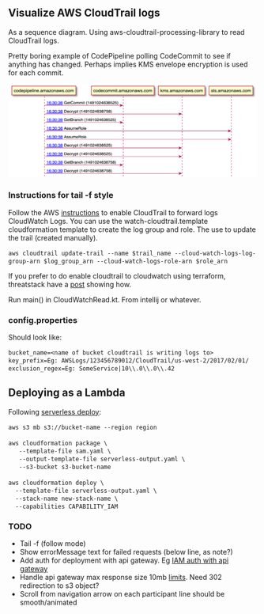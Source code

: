 ## Visualize AWS CloudTrail logs

As a sequence diagram. Using aws-cloudtrail-processing-library to read CloudTrail logs.

Pretty boring example of CodePipeline polling CodeCommit to see if anything has changed. Perhaps implies KMS envelope encryption is used for each commit.

![Example - CodePipeline polling CodeCommit](https://github.com/wcurrie/aws-cloudtail/blob/master/examples/codepipeline-polling-codecommit.png)

### Instructions for tail -f style

Follow the AWS [instructions](http://docs.aws.amazon.com/awscloudtrail/latest/userguide/send-cloudtrail-events-to-cloudwatch-logs.html) to enable CloudTrail to forward logs CloudWatch Logs.
You can use the watch-cloudtrail.template cloudformation template to create the log group and role. The use to update the trail (created manually).

    aws cloudtrail update-trail --name $trail_name --cloud-watch-logs-log-group-arn $log_group_arn --cloud-watch-logs-role-arn $role_arn

If you prefer to do enable cloudtrail to cloudwatch using terraform, threatstack have a [post](https://blog.threatstack.com/incorporating-aws-security-best-practices-into-terraform-design) showing how.    
    
Run main() in CloudWatchRead.kt. From intellij or whatever.

### config.properties

Should look like:

    bucket_name=<name of bucket cloudtrail is writing logs to>
    key_prefix=Eg: AWSLogs/123456789012/CloudTrail/us-west-2/2017/02/01/
    exclusion_regex=Eg: SomeService|10\\.0\\.0\\.42

## Deploying as a Lambda

Following [serverless deploy](http://docs.aws.amazon.com/lambda/latest/dg/serverless-deploy-wt.html#serverless-deploy):

    aws s3 mb s3://bucket-name --region region
    
    aws cloudformation package \
       --template-file sam.yaml \
       --output-template-file serverless-output.yaml \
       --s3-bucket s3-bucket-name
       
    aws cloudformation deploy \
      --template-file serverless-output.yaml \
      --stack-name new-stack-name \
      --capabilities CAPABILITY_IAM

### TODO

* Tail -f (follow mode)
* Show errorMessage text for failed requests (below line, as note?)
* Add auth for deployment with api gateway. Eg [IAM auth with api gateway](https://aws.amazon.com/premiumsupport/knowledge-center/iam-authentication-api-gateway/)
* Handle api gateway max response size 10mb [limits](http://docs.aws.amazon.com/apigateway/latest/developerguide/limits.html). Need 302 redirection to s3 object?
* Scroll from navigation arrow on each participant line should be smooth/animated